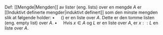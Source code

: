 Def:
[[Mengde|Mengden]] av lister (eng. lists) over en mengde $A$ er [[Induktivt definerte mengder|induktivt definert]] som den minste mengden slik at følgende holder:
$\bullet\quad$ () er en liste over $A$. Dette er den tomme listen (eng. empty list) over $A$.
$\bullet\quad$ Hvis $x\in A$ og $L$ er en liste over $A$, er $x::L$ en liste over $A$.

